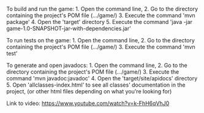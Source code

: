 To build and run the game:
	1. Open the command line,
	2. Go to the directory containing the project's POM file (.../game/)
	3. Execute the command 'mvn package'
	4. Open the 'target' directory
	5. Execute the command 'java -jar game-1.0-SNAPSHOT-jar-with-dependencies.jar'

To run tests on the game:
	1. Open the command line,
	2. Go to the directory containing the project's POM file (.../game/)
	3. Execute the command 'mvn test'

To generate and open javadocs:
	1. Open the command line,
	2. Go to the directory containing the project's POM file (.../game/)
	3. Execute the command 'mvn javadoc:javadoc'
	4. Open the 'target/site/apidocs' directory
	5. Open 'allclasses-index.html' to see all classes' documentation in the project, 
	   (or other html files depending on what you're looking for)

Link to video: https://www.youtube.com/watch?v=k-FhH6qVhJ0